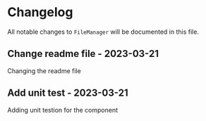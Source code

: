 # Changelog

All notable changes to `FileManager` will be documented in this file.

## Change readme file - 2023-03-21

Changing the readme file

## Add unit test - 2023-03-21

Adding unit testion for the component
